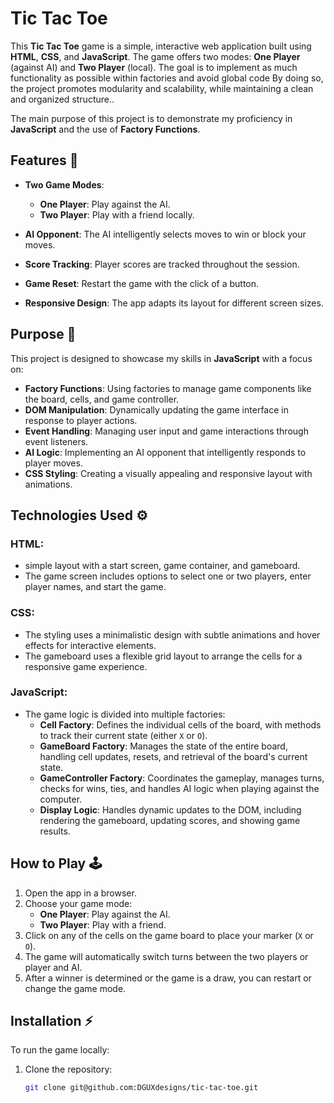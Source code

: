 # Tic Tac Toe

This **Tic Tac Toe** game is a simple, interactive web application built using **HTML**, **CSS**, and **JavaScript**. The game offers two modes: **One Player** (against AI) and **Two Player** (local). The goal is to implement as much functionality as possible within factories and avoid global code By doing so, the project promotes modularity and scalability, while maintaining a clean and organized structure..

The main purpose of this project is to demonstrate my proficiency in **JavaScript** and the use of **Factory Functions**.

## Features 🚀

- **Two Game Modes**:
  - **One Player**: Play against the AI.
  - **Two Player**: Play with a friend locally.

- **AI Opponent**: The AI intelligently selects moves to win or block your moves.
- **Score Tracking**: Player scores are tracked throughout the session.
- **Game Reset**: Restart the game with the click of a button.
- **Responsive Design**: The app adapts its layout for different screen sizes.

## Purpose 🎯

This project is designed to showcase my skills in **JavaScript** with a focus on:

- **Factory Functions**: Using factories to manage game components like the board, cells, and game controller.
- **DOM Manipulation**: Dynamically updating the game interface in response to player actions.
- **Event Handling**: Managing user input and game interactions through event listeners.
- **AI Logic**: Implementing an AI opponent that intelligently responds to player moves.
- **CSS Styling**: Creating a visually appealing and responsive layout with animations.

## Technologies Used ⚙️

### **HTML**: 
- simple layout with a start screen, game container, and gameboard.
- The game screen includes options to select one or two players, enter player names, and start the game.
### **CSS**: 
- The styling uses a minimalistic design with subtle animations and hover effects for interactive elements.
- The gameboard uses a flexible grid layout to arrange the cells for a responsive game experience.
### **JavaScript**: 
- The game logic is divided into multiple factories:
  - **Cell Factory**: Defines the individual cells of the board, with methods to track their current state (either `X` or `O`).
  - **GameBoard Factory**: Manages the state of the entire board, handling cell updates, resets, and retrieval of the board's current state.
  - **GameController Factory**: Coordinates the gameplay, manages turns, checks for wins, ties, and handles AI logic when playing against the computer.
  - **Display Logic**: Handles dynamic updates to the DOM, including rendering the gameboard, updating scores, and showing game results.

## How to Play 🕹️

1. Open the app in a browser.
2. Choose your game mode:
   - **One Player**: Play against the AI.
   - **Two Player**: Play with a friend.
3. Click on any of the cells on the game board to place your marker (`X` or `O`).
4. The game will automatically switch turns between the two players or player and AI.
5. After a winner is determined or the game is a draw, you can restart or change the game mode.

## Installation ⚡

To run the game locally:

1. Clone the repository:
   ```bash
   git clone git@github.com:DGUXdesigns/tic-tac-toe.git